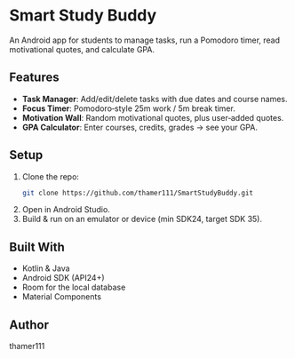 # Smart Study Buddy

An Android app for students to manage tasks, run a Pomodoro timer, read motivational quotes, and calculate GPA.

## Features

- **Task Manager**: Add/edit/delete tasks with due dates and course names.
- **Focus Timer**: Pomodoro‑style 25m work / 5m break timer.
- **Motivation Wall**: Random motivational quotes, plus user‑added quotes.
- **GPA Calculator**: Enter courses, credits, grades → see your GPA.

## Setup

1. Clone the repo:
   ```bash
   git clone https://github.com/thamer111/SmartStudyBuddy.git
2. Open in Android Studio.
3. Build & run on an emulator or device (min SDK24, target SDK 35).

## Built With 
- Kotlin & Java
- Android SDK (API24+)
- Room for the local database
- Material Components

## Author 
thamer111
